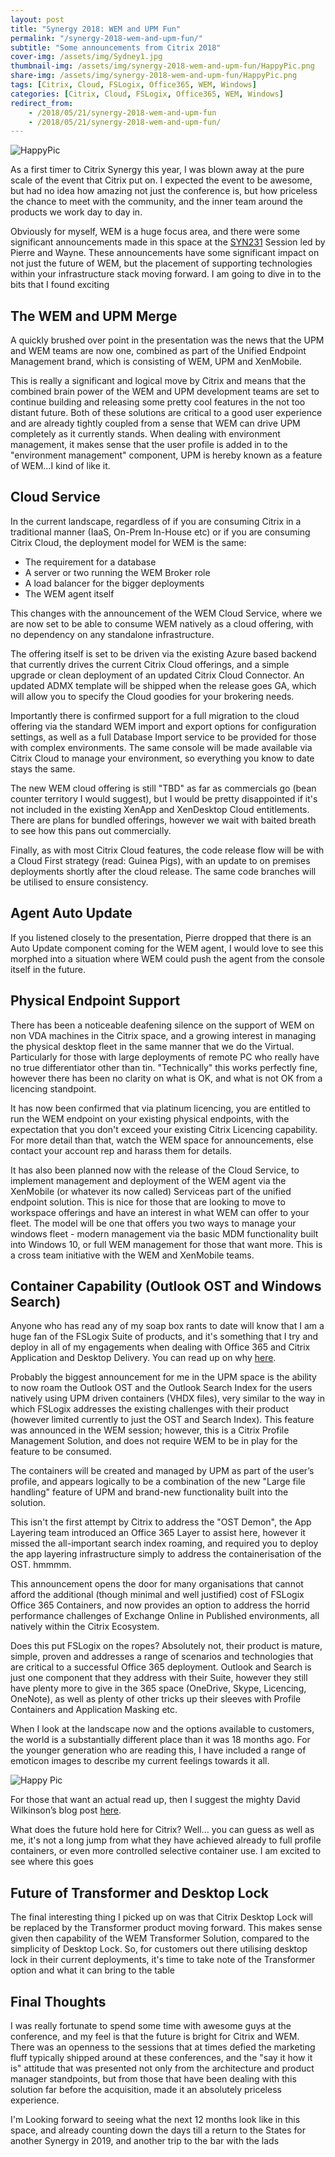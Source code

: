 ```yaml
---
layout: post
title: "Synergy 2018: WEM and UPM Fun"
permalink: "/synergy-2018-wem-and-upm-fun/"
subtitle: "Some announcements from Citrix 2018"
cover-img: /assets/img/Sydney1.jpg
thumbnail-img: /assets/img/synergy-2018-wem-and-upm-fun/HappyPic.png
share-img: /assets/img/synergy-2018-wem-and-upm-fun/HappyPic.png
tags: [Citrix, Cloud, FSLogix, Office365, WEM, Windows]
categories: [Citrix, Cloud, FSLogix, Office365, WEM, Windows]
redirect_from: 
    - /2018/05/21/synergy-2018-wem-and-upm-fun
    - /2018/05/21/synergy-2018-wem-and-upm-fun/
---
```


![HappyPic]({{site.baseurl}}/assets/img/synergy-2018-wem-and-upm-fun/HappyPic.png)

As a first timer to Citrix Synergy this year, I was blown away at the pure scale of the event that Citrix put on. I expected the event to be awesome, but had no idea how amazing not just the conference is, but how priceless the chance to meet with the community, and the inner team around the products we work day to day in.

Obviously for myself, WEM is a huge focus area, and there were some significant announcements made in this space at the [SYN231](https://www.youtube.com/watch?v=kX72r3wBhBI) Session led by Pierre and Wayne. These announcements have some significant impact on not just the future of WEM, but the placement of supporting technologies within your infrastructure stack moving forward. I am going to dive in to the bits that I found exciting

## The WEM and UPM Merge

A quickly brushed over point in the presentation was the news that the UPM and WEM teams are now one, combined as part of the Unified Endpoint Management brand, which is consisting of WEM, UPM and XenMobile.

This is really a significant and logical move by Citrix and means that the combined brain power of the WEM and UPM development teams are set to continue building and releasing some pretty cool features in the not too distant future. Both of these solutions are critical to a good user experience and are already tightly coupled from a sense that WEM can drive UPM completely as it currently stands. When dealing with environment management, it makes sense that the user profile is added in to the "environment management" component, UPM is hereby known as a feature of WEM…I kind of like it.

## Cloud Service

In the current landscape, regardless of if you are consuming Citrix in a traditional manner (IaaS, On-Prem In-House etc) or if you are consuming Citrix Cloud, the deployment model for WEM is the same:

*  The requirement for a database
*  A server or two running the WEM Broker role
*  A load balancer for the bigger deployments
*  The WEM agent itself

This changes with the announcement of the WEM Cloud Service, where we are now set to be able to consume WEM natively as a cloud offering, with no dependency on any standalone infrastructure.

The offering itself is set to be driven via the existing Azure based backend that currently drives the current Citrix Cloud offerings, and a simple upgrade or clean deployment of an updated Citrix Cloud Connector. An updated ADMX template will be shipped when the release goes GA, which will allow you to specify the Cloud goodies for your brokering needs.

Importantly there is confirmed support for a full migration to the cloud offering via the standard WEM import and export options for configuration settings, as well as a full Database Import service to be provided for those with complex environments. The same console will be made available via Citrix Cloud to manage your environment, so everything you know to date stays the same.

The new WEM cloud offering is still "TBD" as far as commercials go (bean counter territory I would suggest), but I would be pretty disappointed if it's not included in the existing XenApp and XenDesktop Cloud entitlements. There are plans for bundled offerings, however we wait with baited breath to see how this pans out commercially.

Finally, as with most Citrix Cloud features, the code release flow will be with a Cloud First strategy (read: Guinea Pigs), with an update to on premises deployments shortly after the cloud release. The same code branches will be utilised to ensure consistency.

## Agent Auto Update

If you listened closely to the presentation, Pierre dropped that there is an Auto Update component coming for the WEM agent, I would love to see this morphed into a situation where WEM could push the agent from the console itself in the future.

## Physical Endpoint Support

There has been a noticeable deafening silence on the support of WEM on non VDA machines in the Citrix space, and a growing interest in managing the physical desktop fleet in the same manner that we do the Virtual. Particularly for those with large deployments of remote PC who really have no true differentiator other than tin. "Technically" this works perfectly fine, however there has been no clarity on what is OK, and what is not OK from a licencing standpoint.

It has now been confirmed that via platinum licencing, you are entitled to run the WEM endpoint on your existing physical endpoints, with the expectation that you don't exceed your existing Citrix Licencing capability. For more detail than that, watch the WEM space for announcements, else contact your account rep and harass them for details.

It has also been planned now with the release of the Cloud Service, to implement management and deployment of the WEM agent via the XenMobile (or whatever its now called) Serviceas part of the unified endpoint solution. This is nice for those that are looking to move to workspace offerings and have an interest in what WEM can offer to your fleet. The model will be one that offers you two ways to manage your windows fleet - modern management via the basic MDM functionality built into Windows 10, or full WEM management for those that want more. This is a cross team initiative with the WEM and XenMobile teams.

## Container Capability (Outlook OST and Windows Search)

Anyone who has read any of my soap box rants to date will know that I am a huge fan of the FSLogix Suite of products, and it's something that I try and deploy in all of my engagements when dealing with Office 365 and Citrix Application and Desktop Delivery. You can read up on why [here](https://jkindon.com/2018/02/20/getting-to-know-fslogix-containers/).

Probably the biggest announcement for me in the UPM space is the ability to now roam the Outlook OST and the Outlook Search Index for the users natively using UPM driven containers (VHDX files), very similar to the way in which FSLogix addresses the existing challenges with their product (however limited currently to just the OST and Search Index). This feature was announced in the WEM session; however, this is a Citrix Profile Management Solution, and does not require WEM to be in play for the feature to be consumed.

The containers will be created and managed by UPM as part of the user’s profile, and appears logically to be a combination of the new "Large file handling" feature of UPM and brand-new functionality built into the solution.

This isn't the first attempt by Citrix to address the "OST Demon", the App Layering team introduced an Office 365 Layer to assist here, however it missed the all-important search index roaming, and required you to deploy the app layering infrastructure simply to address the containerisation of the OST. hmmmm.

This announcement opens the door for many organisations that cannot afford the additional (though minimal and well justified) cost of FSLogix Office 365 Containers, and now provides an option to address the horrid performance challenges of Exchange Online in Published environments, all natively within the Citrix Ecosystem.

Does this put FSLogix on the ropes? Absolutely not, their product is mature, simple, proven and addresses a range of scenarios and technologies that are critical to a successful Office 365 deployment. Outlook and Search is just one component that they address with their Suite, however they still have plenty more to give in the 365 space (OneDrive, Skype, Licencing, OneNote), as well as plenty of other tricks up their sleeves with Profile Containers and Application Masking etc.

When I look at the landscape now and the options available to customers, the world is a substantially different place than it was 18 months ago. For the younger generation who are reading this, I have included a range of emoticon images to describe my current feelings towards it all.

![Happy Pic](https://jkindon.files.wordpress.com/2018/05/happy-pic.png)

For those that want an actual read up, then I suggest the mighty David Wilkinson’s blog post [here](https://wilkyit.com/2018/01/19/office-365-in-non-persistent-environment-product-comparison-matrix/).

What does the future hold here for Citrix? Well... you can guess as well as me, it's not a long jump from what they have achieved already to full profile containers, or even more controlled selective container use. I am excited to see where this goes

## Future of Transformer and Desktop Lock

The final interesting thing I picked up on was that Citrix Desktop Lock will be replaced by the Transformer product moving forward. This makes sense given then capability of the WEM Transformer Solution, compared to the simplicity of Desktop Lock. So, for customers out there utilising desktop lock in their current deployments, it's time to take note of the Transformer option and what it can bring to the table

## Final Thoughts

I was really fortunate to spend some time with awesome guys at the conference, and my feel is that the future is bright for Citrix and WEM. There was an openness to the sessions that at times defied the marketing fluff typically shipped around at these conferences, and the "say it how it is" attitude that was presented not only from the architecture and product manager standpoints, but from those that have been dealing with this solution far before the acquisition, made it an absolutely priceless experience.

I'm Looking forward to seeing what the next 12 months look like in this space, and already counting down the days till a return to the States for another Synergy in 2019, and another trip to the bar with the lads
